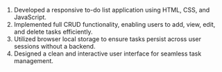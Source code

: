 1. Developed a responsive to-do list application using HTML, CSS, and JavaScript.
2. Implemented full CRUD functionality, enabling users to add, view, edit, and delete tasks efficiently.
3. Utilized browser local storage to ensure tasks persist across user sessions without a backend.
4. Designed a clean and interactive user interface for seamless task management.
